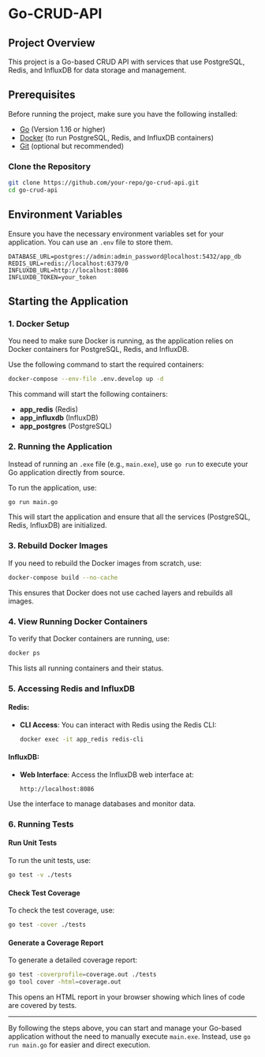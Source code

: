 # Go-CRUD-API

## Project Overview

This project is a Go-based CRUD API with services that use PostgreSQL, Redis, and InfluxDB for data storage and
management.

## Prerequisites

Before running the project, make sure you have the following installed:

- [Go](https://golang.org/dl/) (Version 1.16 or higher)
- [Docker](https://www.docker.com/get-started) (to run PostgreSQL, Redis, and InfluxDB containers)
- [Git](https://git-scm.com/) (optional but recommended)

### Clone the Repository

```bash
git clone https://github.com/your-repo/go-crud-api.git
cd go-crud-api
```

## Environment Variables

Ensure you have the necessary environment variables set for your application. You can use an `.env` file to store them.

```plaintext
DATABASE_URL=postgres://admin:admin_password@localhost:5432/app_db
REDIS_URL=redis://localhost:6379/0
INFLUXDB_URL=http://localhost:8086
INFLUXDB_TOKEN=your_token
```

## Starting the Application

### 1. Docker Setup

You need to make sure Docker is running, as the application relies on Docker containers for PostgreSQL, Redis, and
InfluxDB.

Use the following command to start the required containers:

```bash
docker-compose --env-file .env.develop up -d
```

This command will start the following containers:

- **app_redis** (Redis)
- **app_influxdb** (InfluxDB)
- **app_postgres** (PostgreSQL)

### 2. Running the Application

Instead of running an `.exe` file (e.g., `main.exe`), use `go run` to execute your Go application directly from source.

To run the application, use:

```bash
go run main.go
```

This will start the application and ensure that all the services (PostgreSQL, Redis, InfluxDB) are initialized.

### 3. Rebuild Docker Images

If you need to rebuild the Docker images from scratch, use:

```bash
docker-compose build --no-cache
```

This ensures that Docker does not use cached layers and rebuilds all images.

### 4. View Running Docker Containers

To verify that Docker containers are running, use:

```bash
docker ps
```

This lists all running containers and their status.

### 5. Accessing Redis and InfluxDB

#### Redis:

- **CLI Access**: You can interact with Redis using the Redis CLI:

  ```bash
  docker exec -it app_redis redis-cli
  ```

#### InfluxDB:

- **Web Interface**: Access the InfluxDB web interface at:

  ```plaintext
  http://localhost:8086
  ```

Use the interface to manage databases and monitor data.

### 6. Running Tests

#### Run Unit Tests

To run the unit tests, use:

```bash
go test -v ./tests
```

#### Check Test Coverage

To check the test coverage, use:

```bash
go test -cover ./tests
```

#### Generate a Coverage Report

To generate a detailed coverage report:

```bash
go test -coverprofile=coverage.out ./tests
go tool cover -html=coverage.out
```

This opens an HTML report in your browser showing which lines of code are covered by tests.

---

By following the steps above, you can start and manage your Go-based application without the need to manually execute
`main.exe`. Instead, use `go run main.go` for easier and direct execution.
